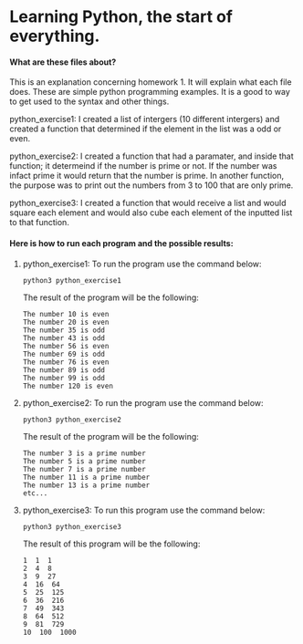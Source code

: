# Learning Python, the start of everything.
#### What are these files about?
This is an explanation concerning homework 1. It will explain what each file does. These are simple python programming examples. It is a good to way to get used to the syntax and other things.

python_exercise1: I created a list of intergers (10 different intergers) and created a function that determined if the element in the list was a odd or even.

python_exercise2: I created a function that had a paramater, and inside that function; it determeind if the number is prime or not. If the number was infact prime it would return that the number is prime. In another function, the purpose was to print out the numbers from 3 to 100 that are only prime.

python_exercise3: I created a function that would receive a list and would square each element and would also cube each element of the inputted list to that function.

#### Here is how to run each program and the possible results:
1. python_exercise1:
    To run the program use the command below:
    ```
    python3 python_exercise1
    ```
    The result of the program will be the following:
    ```
    The number 10 is even
    The number 20 is even
    The number 35 is odd
    The number 43 is odd
    The number 56 is even
    The number 69 is odd
    The number 76 is even
    The number 89 is odd
    The number 99 is odd
    The number 120 is even
    ```
2. python_exercise2:
    To run the program use the command below:
    ```
    python3 python_exercise2
    ```
    The result of the program will be the following:
    ```
    The number 3 is a prime number
    The number 5 is a prime number
    The number 7 is a prime number
    The number 11 is a prime number
    The number 13 is a prime number
    etc...
    ```
3. python_exercise3:
    To run this program use the command below:
    ```
    python3 python_exercise3
    ```
    The result of this program will be the following:
    ```
    1  1  1
    2  4  8
    3  9  27
    4  16  64
    5  25  125
    6  36  216
    7  49  343
    8  64  512
    9  81  729
    10  100  1000
    ```